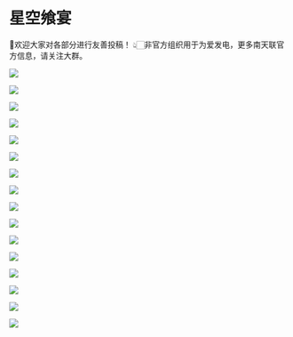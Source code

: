# 星空飨宴
💞欢迎大家对各部分进行友善投稿！
👆🏻非官方组织用于为爱发电，更多南天联官方信息，请关注大群。

![](https://github.com/BI7AQU/AUNU-Daily-Astronomy/blob/main/Archive/Daily%20Astronomy_12.16.jpg)

![](https://github.com/BI7AQU/AUNU-Daily-Astronomy/blob/main/Archive/Daily%20Astronomy_12.15.jpg)

![](https://github.com/BI7AQU/AUNU-Daily-Astronomy/blob/main/Archive/Daily%20Astronomy_12.14.jpg)

![](https://github.com/BI7AQU/AUNU-Daily-Astronomy/blob/main/Archive/Daily%20Astronomy_12.13.jpg)

![](https://github.com/BI7AQU/AUNU-Daily-Astronomy/blob/main/Archive/Daily%20Astronomy_12.12.jpg)

![](https://github.com/BI7AQU/AUNU-Daily-Astronomy/blob/main/Archive/Daily%20Astronomy_12.11.jpg)

![](https://github.com/BI7AQU/AUNU-Daily-Astronomy/blob/main/Archive/Daily%20Astronomy_12.10.jpg)

![](https://github.com/BI7AQU/AUNU-Daily-Astronomy/blob/main/Archive/Daily%20Astronomy_12.09.jpg)

![](https://github.com/BI7AQU/AUNU-Daily-Astronomy/blob/main/Archive/Daily%20Astronomy_12.06.jpg)

![](https://github.com/BI7AQU/AUNU-Daily-Astronomy/blob/main/Archive/Daily%20Astronomy_12.05.jpg)

![](https://github.com/BI7AQU/AUNU-Daily-Astronomy/blob/main/Archive/Daily%20Astronomy_12.04.jpg)

![](https://github.com/BI7AQU/AUNU-Daily-Astronomy/blob/main/Archive/Daily%20Astronomy_12.03.jpg)

![](https://github.com/BI7AQU/AUNU-Daily-Astronomy/blob/main/Archive/Daily%20Astronomy_12.02.jpg)

![](https://github.com/BI7AQU/AUNU-Daily-Astronomy/blob/main/Archive/Daily%20Astronomy_12.01.jpg)

![](https://github.com/BI7AQU/AUNU-Daily-Astronomy/blob/main/Archive/Daily%20Astronomy_11.30.jpg)

![](https://github.com/BI7AQU/AUNU-Daily-Astronomy/blob/main/Archive/Daily%20Astronomy_11.29.jpg)
